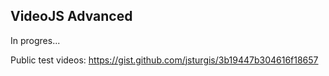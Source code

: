 
## VideoJS Advanced

In progres...

Public test videos: https://gist.github.com/jsturgis/3b19447b304616f18657
